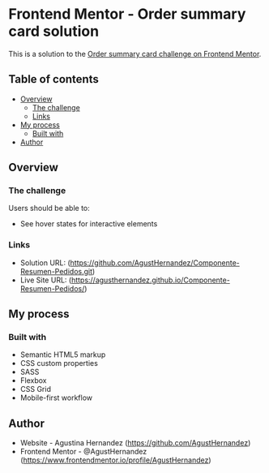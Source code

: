 # Frontend Mentor - Order summary card solution

This is a solution to the [Order summary card challenge on Frontend Mentor](https://www.frontendmentor.io/challenges/order-summary-component-QlPmajDUj).

## Table of contents

- [Overview](#overview)
  - [The challenge](#the-challenge)
  - [Links](#links)
- [My process](#my-process)
  - [Built with](#built-with)
- [Author](#author)


## Overview

### The challenge

Users should be able to:

- See hover states for interactive elements

### Links

- Solution URL: (https://github.com/AgustHernandez/Componente-Resumen-Pedidos.git)
- Live Site URL: (https://agusthernandez.github.io/Componente-Resumen-Pedidos/)

## My process

### Built with

- Semantic HTML5 markup
- CSS custom properties
- SASS
- Flexbox
- CSS Grid
- Mobile-first workflow

## Author

- Website - Agustina Hernandez (https://github.com/AgustHernandez)
- Frontend Mentor - @AgustHernandez (https://www.frontendmentor.io/profile/AgustHernandez)
